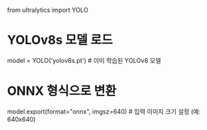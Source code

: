 from ultralytics import YOLO

# YOLOv8s 모델 로드
model = YOLO('yolov8s.pt')  # 이미 학습된 YOLOv8 모델

# ONNX 형식으로 변환
model.export(format="onnx", imgsz=640)  # 입력 이미지 크기 설정 (예: 640x640)
